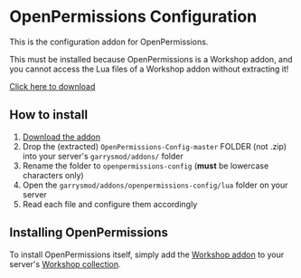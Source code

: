 # OpenPermissions Configuration

This is the configuration addon for OpenPermissions.

This must be installed because OpenPermissions is a Workshop addon, and you cannot access the Lua files of a Workshop addon without extracting it!

[Click here to download](https://github.com/GmodAdminSuite/OpenPermissions-Config/archive/master.zip)

## How to install

1. [Download the addon](https://github.com/GmodAdminSuite/OpenPermissions-Config/archive/master.zip)
2. Drop the (extracted) `OpenPermissions-Config-master` FOLDER (not .zip) into your server's `garrysmod/addons/` folder
3. Rename the folder to `openpermissions-config` (**must** be lowercase characters only)
4. Open the `garrysmod/addons/openpermissions-config/lua` folder on your server
5. Read each file and configure them accordingly

## Installing OpenPermissions

To install OpenPermissions itself, simply add the [Workshop addon](https://steamcommunity.com/sharedfiles/filedetails/?id=1595317397) to your server's [Workshop collection](http://wiki.garrysmod.com/page/Workshop_for_Dedicated_Servers).
